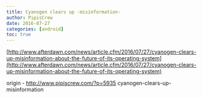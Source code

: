 ```yaml
---
title: Cyanogen clears up -misinformation-
author: PipisCrew
date: 2016-07-27
categories: [android]
toc: true
---
```


[http://www.afterdawn.com/news/article.cfm/2016/07/27/cyanogen-clears-up-misinformation-about-the-future-of-its-operating-system](http://www.afterdawn.com/news/article.cfm/2016/07/27/cyanogen-clears-up-misinformation-about-the-future-of-its-operating-system)

origin - http://www.pipiscrew.com/?p=5935 cyanogen-clears-up-misinformation